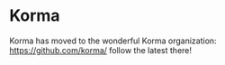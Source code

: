 Korma
=====

Korma has moved to the wonderful Korma organization: https://github.com/korma/ follow the latest there!